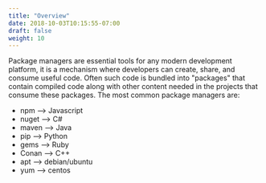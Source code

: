 ```yaml
---
title: "Overview"
date: 2018-10-03T10:15:55-07:00
draft: false
weight: 10
---
```


Package managers are essential tools for any modern development platform, it is a mechanism where developers can create, share, and consume useful code. Often such code is bundled into "packages" that contain compiled code along with other content needed in the projects that consume these packages. The most common package managers are:

- npm --> Javascript
- nuget --> C#
- maven --> Java
- pip --> Python
- gems --> Ruby
- Conan --> C++
- apt --> debian/ubuntu
- yum --> centos
